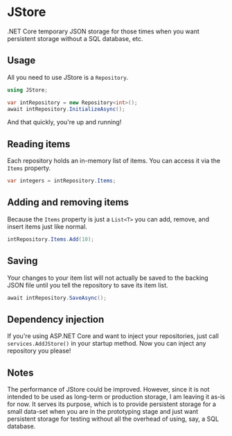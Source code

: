 # JStore
.NET Core temporary JSON storage for those times when you want persistent storage without a SQL database, etc.

## Usage

All you need to use JStore is a `Repository`.
```csharp
using JStore;

var intRepository = new Repository<int>();
await intRepository.InitializeAsync();
```

And that quickly, you're up and running!

## Reading items

Each repository holds an in-memory list of items. You can access it via the `Items` property.

```csharp
var integers = intRepository.Items;
```

## Adding and removing items

Because the `Items` property is just a `List<T>` you can add, remove, and insert items just like normal.

```csharp
intRepository.Items.Add(10);
```

## Saving

Your changes to your item list will not actually be saved to the backing JSON file until you tell the repository to save its item list.

```csharp
await intRepository.SaveAsync();
```

## Dependency injection

If you're using ASP.NET Core and want to inject your repositories, just call `services.AddJStore()` in your startup method. Now you can inject any repository you please!

## Notes

The performance of JStore could be improved. However, since it is not intended to be used as long-term or production storage, I am leaving it as-is for now. It serves its purpose, which is to provide persistent storage for a small data-set when you are in the prototyping stage and just want persistent storage for testing without all the overhead of using, say, a SQL database.
